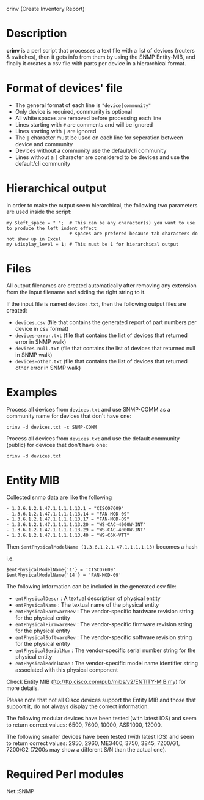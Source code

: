 crinv (Create Inventory Report)

# Description

**crinv** is a perl script that processes a text file with a list of devices (routers & switches),
then it gets info from them by using the SNMP Entity-MIB,
and finally it creates a csv file with parts per device in a hierarchical format.

# Format of devices' file
 - The general format of each line is `"device|community"`
 - Only device is required, community is optional
 - All white spaces are removed before processing each line
 - Lines starting with `#` are comments and will be ignored
 - Lines starting with `|` are ignored
 - The `|` character must be used on each line for seperation between device and community
 - Devices without a community use the default/cli community
 - Lines without a `|` character are considered to be devices and use the default/cli community

# Hierarchical output
In order to make the output seem hierarchical, the following two parameters are used inside the script:

```
my $left_space = " ";  # This can be any character(s) you want to use to produce the left indent effect
                       # spaces are prefered because tab characters do not show up in Excel
my $display_level = 1; # This must be 1 for hierarchical output
```

# Files
All output filenames are created automatically after removing any extension from the input filename and adding the right string to it.

If the input file is named `devices.txt`, then the following output files are created:

- `devices.csv` (file that contains the generated report of part numbers per device in csv format)
- `devices-error.txt` (file that contains the list of devices that returned error in SNMP walk)
- `devices-null.txt` (file that contains the list of devices that returned null in SNMP walk)
- `devices-other.txt` (file that contains the list of devices that returned other error in SNMP walk)



# Examples
Process all devices from `devices.txt` and use SNMP-COMM as a community name for devices that don't have one:
```
crinv -d devices.txt -c SNMP-COMM
```

Process all devices from `devices.txt` and use the default community (public) for devices that don't have one:
```
crinv -d devices.txt
```

# Entity MIB
Collected snmp data are like the following

```
- 1.3.6.1.2.1.47.1.1.1.1.13.1 = "CISCO7609"
- 1.3.6.1.2.1.47.1.1.1.1.13.14 = "FAN-MOD-09"
- 1.3.6.1.2.1.47.1.1.1.1.13.17 = "FAN-MOD-09"
- 1.3.6.1.2.1.47.1.1.1.1.13.20 = "WS-CAC-4000W-INT"
- 1.3.6.1.2.1.47.1.1.1.1.13.29 = "WS-CAC-4000W-INT"
- 1.3.6.1.2.1.47.1.1.1.1.13.40 = "WS-C6K-VTT" 
```

 Then `$entPhysicalModelName (1.3.6.1.2.1.47.1.1.1.1.13)` becomes a hash

 i.e.
 ```
 $entPhysicalModelName{'1'} = 'CISCO7609'
 $entPhysicalModelName{'14'} = 'FAN-MOD-09'
```


The following information can be included in the generated csv file:

- `entPhysicalDescr` : A textual description of physical entity
- `entPhysicalName` : The textual name of the physical entity
- `entPhysicalHardwareRev` : The vendor-specific hardware revision string for the physical entity
- `entPhysicalFirmwareRev` : The vendor-specific firmware revision string for the physical entity
- `entPhysicalSoftwareRev` : The vendor-specific software revision string for the physical entity
- `entPhysicalSerialNum` : The vendor-specific serial number string for the physical entity
- `entPhysicalModelName` : The vendor-specific model name identifier string associated with this physical component

Check Entity MIB (ftp://ftp.cisco.com/pub/mibs/v2/ENTITY-MIB.my) for more details.

Please note that not all Cisco devices support the Entity MIB and those that support it, do not
always display the correct information.

The following modular devices have been tested (with latest IOS) and seem to return correct values:
6500, 7600, 10000, ASR1000, 12000.

The following smaller devices have been tested (with latest IOS) and seem to return correct values:
2950, 2960, ME3400, 3750, 3845, 7200/G1, 7200/G2 (7200s may show a different S/N than the actual one).


# Required Perl modules
Net::SNMP
